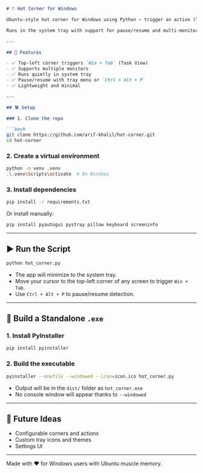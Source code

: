 ````markdown
# 🖱️ Hot Corner for Windows

Ubuntu-style hot corner for Windows using Python — trigger an action (like opening Task View) when your mouse hits the top-left corner of **any monitor**.

Runs in the system tray with support for pause/resume and multi-monitor setups.

---

## 🚀 Features

- ✅ Top-left corner triggers `Win + Tab` (Task View)
- ✅ Supports multiple monitors
- ✅ Runs quietly in system tray
- ✅ Pause/resume with tray menu or `Ctrl + Alt + P`
- ✅ Lightweight and minimal

---

## 🛠️ Setup

### 1. Clone the repo

```bash
git clone https://github.com/arif-khalil/hot-corner.git
cd hot-corner
````

### 2. Create a virtual environment

```bash
python -m venv .venv
.\.venv\Scripts\activate  # On Windows
```

### 3. Install dependencies

```bash
pip install -r requirements.txt
```

Or install manually:

```bash
pip install pyautogui pystray pillow keyboard screeninfo
```

---

## ▶️ Run the Script

```bash
python hot_corner.py
```

* The app will minimize to the system tray.
* Move your cursor to the top-left corner of any screen to trigger `Win + Tab`.
* Use `Ctrl + Alt + P` to pause/resume detection.

---

## 🧊 Build a Standalone `.exe`

### 1. Install PyInstaller

```bash
pip install pyinstaller
```

### 2. Build the executable

```bash
pyinstaller --onefile --windowed --icon=icon.ico hot_corner.py
```

* Output will be in the `dist/` folder as `hot_corner.exe`
* No console window will appear thanks to `--windowed`

---

## 🧠 Future Ideas

* Configurable corners and actions
* Custom tray icons and themes
* Settings UI

---

Made with ❤️ for Windows users with Ubuntu muscle memory.
